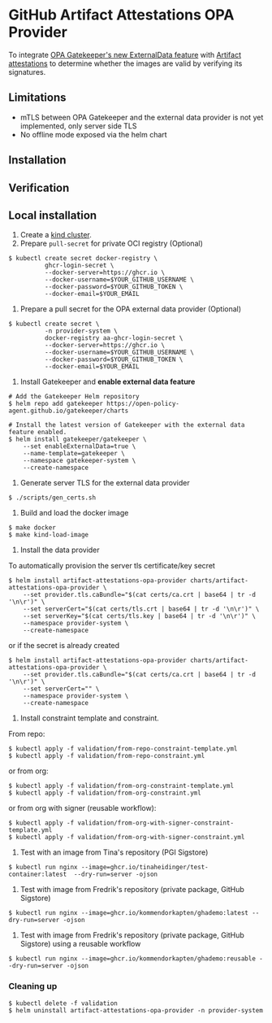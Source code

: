 # GitHub Artifact Attestations OPA Provider
To integrate [OPA Gatekeeper's new ExternalData
feature](https://open-policy-agent.github.io/gatekeeper/website/docs/externaldata)
with [Artifact attestations](https://github.com/actions/attest) to determine whether
the images are valid by verifying its signatures.

## Limitations

* mTLS between OPA Gatekeeper and the external data provider is not
  yet implemented, only server side TLS
* No offline mode exposed via the helm chart

## Installation

## Verification

## Local installation

1. Create a [kind
   cluster](https://kind.sigs.k8s.io/docs/user/quick-start/).
1. Prepare `pull-secret` for private OCI registry (Optional)

```
$ kubectl create secret docker-registry \
          ghcr-login-secret \
          --docker-server=https://ghcr.io \
          --docker-username=$YOUR_GITHUB_USERNAME \
          --docker-password=$YOUR_GITHUB_TOKEN \
          --docker-email=$YOUR_EMAIL
```

1. Prepare a pull secret for the OPA external data provider (Optional)

```
$ kubectl create secret \
          -n provider-system \
          docker-registry aa-ghcr-login-secret \
          --docker-server=https://ghcr.io \
          --docker-username=$YOUR_GITHUB_USERNAME \
          --docker-password=$YOUR_GITHUB_TOKEN \
          --docker-email=$YOUR_EMAIL
```

1. Install Gatekeeper and **enable external data feature**

```
# Add the Gatekeeper Helm repository
$ helm repo add gatekeeper https://open-policy-agent.github.io/gatekeeper/charts

# Install the latest version of Gatekeeper with the external data feature enabled.
$ helm install gatekeeper/gatekeeper \
    --set enableExternalData=true \
    --name-template=gatekeeper \
    --namespace gatekeeper-system \
    --create-namespace
```

1. Generate server TLS for the external data provider

```
$ ./scripts/gen_certs.sh
```

1. Build and load the docker image

```
$ make docker
$ make kind-load-image
```

1. Install the data provider

To automatically provision the server tls certificate/key secret

```
$ helm install artifact-attestations-opa-provider charts/artifact-attestations-opa-provider \
    --set provider.tls.caBundle="$(cat certs/ca.crt | base64 | tr -d '\n\r')" \
    --set serverCert="$(cat certs/tls.crt | base64 | tr -d '\n\r')" \
    --set serverKey="$(cat certs/tls.key | base64 | tr -d '\n\r')" \
    --namespace provider-system \
    --create-namespace
```

or if the secret is already created

```
$ helm install artifact-attestations-opa-provider charts/artifact-attestations-opa-provider \
    --set provider.tls.caBundle="$(cat certs/ca.crt | base64 | tr -d '\n\r')" \
    --set serverCert="" \
    --namespace provider-system \
    --create-namespace
```

1. Install constraint template and constraint.

From repo:

```
$ kubectl apply -f validation/from-repo-constraint-template.yml
$ kubectl apply -f validation/from-repo-constraint.yml
```

or from org:

```
$ kubectl apply -f validation/from-org-constraint-template.yml
$ kubectl apply -f validation/from-org-constraint.yml
```

or from org with signer (reusable workflow):

```
$ kubectl apply -f validation/from-org-with-signer-constraint-template.yml
$ kubectl apply -f validation/from-org-with-signer-constraint.yml
```

1. Test with an image from Tina's repository (PGI Sigstore)

```
$ kubectl run nginx --image=ghcr.io/tinaheidinger/test-container:latest  --dry-run=server -ojson
```

1. Test with image from Fredrik's repository (private package, GitHub
   Sigstore)

```
$ kubectl run nginx --image=ghcr.io/kommendorkapten/ghademo:latest --dry-run=server -ojson
```

1. Test with image from Fredrik's repository (private package, GitHub
   Sigstore) using a reusable workflow

```
$ kubectl run nginx --image=ghcr.io/kommendorkapten/ghademo:reusable --dry-run=server -ojson
```

### Cleaning up

```
$ kubectl delete -f validation
$ helm uninstall artifact-attestations-opa-provider -n provider-system
```
